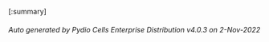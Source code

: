 








[:summary]

###### Auto generated by Pydio Cells Enterprise Distribution v4.0.3 on 2-Nov-2022
